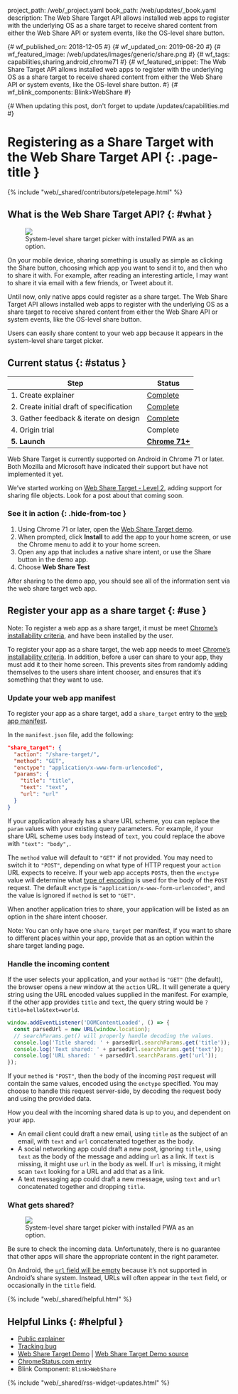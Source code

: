 project_path: /web/_project.yaml
book_path: /web/updates/_book.yaml
description: The Web Share Target API allows installed web apps to register with the underlying OS as a share target to receive shared content from either the Web Share API or system events, like the OS-level share button.

{# wf_published_on: 2018-12-05 #}
{# wf_updated_on: 2019-08-20 #}
{# wf_featured_image: /web/updates/images/generic/share.png #}
{# wf_tags: capabilities,sharing,android,chrome71 #}
{# wf_featured_snippet: The Web Share Target API allows installed web apps to register with the underlying OS as a share target to receive shared content from either the Web Share API or system events, like the OS-level share button. #}
{# wf_blink_components: Blink>WebShare #}

{# When updating this post, don't forget to update /updates/capabilities.md #}

# Registering as a Share Target with the Web Share Target API {: .page-title }

{% include "web/_shared/contributors/petelepage.html" %}

<div class="clearfix"></div>

## What is the Web Share Target API? {: #what }

<figure class="attempt-right">
  <img src="/web/updates/images/2018/12/wst-send.png">
  <figcaption>
    System-level share target picker with installed PWA as an option.
  </figcaption>
</figure>

On your mobile device, sharing something is usually as simple as clicking the
Share button, choosing which app you want to send it to, and then who to
share it with. For example, after reading an interesting article, I may want
to share it via email with a few friends, or Tweet about it.

Until now, only native apps could register as a share target. The Web Share
Target API allows installed web apps to register with the underlying OS as a
share target to receive shared content from either the Web Share API or
system events, like the OS-level share button.

Users can easily share content to your web app because it appears in the
system-level share target picker.

<div class="clearfix"></div>

## Current status {: #status }

| Step                                       | Status                       |
| ------------------------------------------ | ---------------------------- |
| 1. Create explainer                        | [Complete][explainer]        |
| 2. Create initial draft of specification   | [Complete][spec]             |
| 3. Gather feedback & iterate on design     | [Complete][issues]           |
| 4. Origin trial                            | Complete                     |
| **5. Launch**                              | [**Chrome 71+**][cr-status]  |

Web Share Target is currently supported on Android in Chrome 71 or later. Both
Mozilla and Microsoft have indicated their support but have not implemented it
yet.

We’ve started working on
[Web Share Target - Level 2](https://wicg.github.io/web-share-target/level-2/), adding
support for sharing file objects. Look for a post about that coming soon.


### See it in action {: .hide-from-toc }

1. Using Chrome 71 or later, open the [Web Share Target demo][demo].
2. When prompted, click **Install** to add the app to your home screen, or
   use the Chrome menu to add it to your home screen.
3. Open any app that includes a native share intent, or use the Share button
   in the demo app.
4. Choose **Web Share Test**

After sharing to the demo app, you should see all of the information sent
via the web share target web app.


## Register your app as a share target {: #use }

Note: To register a web app as a share target, it must be meet
[Chrome’s installability criteria](/web/fundamentals/app-install-banners/#criteria),
and have been installed by the user.

To register your app as a share target, the web app needs to meet
[Chrome’s installability criteria](/web/fundamentals/app-install-banners/#criteria).
In addition, before a user can share to your app, they must add it to their
home screen. This prevents sites from randomly adding themselves to the users
share intent chooser, and ensures that it’s something that they want to use.


### Update your web app manifest

To register your app as a share target, add a `share_target` entry to the
[web app manifest](/web/fundamentals/web-app-manifest/).

In the `manifest.json` file, add the following:

```json
"share_target": {
  "action": "/share-target/",
  "method": "GET",
  "enctype": "application/x-www-form-urlencoded",
  "params": {
    "title": "title",
    "text": "text",
    "url": "url"
  }
}
```

If your application already has a share URL scheme, you can replace the
`param` values with your existing query parameters. For example, if your share
URL scheme uses `body` instead of `text`, you could replace the above with
`"text": "body",`.

The `method` value will default to `"GET"` if not provided. You may need to
switch it to `"POST"`, depending on what type of HTTP request your `action` URL
expects to receive. If your web app accepts `POST`s, then the `enctype` value
will determine what
[type of encoding](https://developer.mozilla.org/en-US/docs/Web/HTML/Element/form#attr-enctype)
is used for the body of the `POST` request. The default `enctype` is
`"application/x-www-form-urlencoded"`, and the value is ignored if `method` is
set to `"GET"`.

When another application tries to share, your application will be listed as an
option in the share intent chooser.

Note: You can only have one `share_target` per manifest, if you want to share
to different places within your app, provide that as an option within the
share target landing page.

### Handle the incoming content

If the user selects your application, and your `method` is `"GET"` (the
default), the browser opens a new window at the `action` URL. It will generate a
query string using the URL encoded values supplied in the manifest. For example,
if the other app provides `title` and `text`, the query string would be
`?title=hello&text=world`.


```js
window.addEventListener('DOMContentLoaded', () => {
  const parsedUrl = new URL(window.location);
  // searchParams.get() will properly handle decoding the values.
  console.log('Title shared: ' + parsedUrl.searchParams.get('title'));
  console.log('Text shared: ' + parsedUrl.searchParams.get('text'));
  console.log('URL shared: ' + parsedUrl.searchParams.get('url'));
});
```

If your `method` is `"POST"`, then the body of the incoming `POST` request will
contain the same values, encoded using the `enctype` specified. You may choose
to handle this request server-side, by decoding the request body and using the
provided data.

How you deal with the incoming shared data is up to you, and dependent on your
app.

* An email client could draft a new email, using `title` as the subject of an
  email, with `text` and `url` concatenated together as the body.
* A social networking app could draft a new post, ignoring `title`, using
  `text` as the body of the message and adding `url` as a link. If `text` is
  missing, it might use `url` in the body as well. If `url` is missing, it
  might scan `text` looking for a URL and add that as a link.
* A text messaging app could draft a new message, using `text` and `url`
  concatenated together and dropping `title`.


### What gets shared?

<figure class="attempt-right">
  <img src="/web/updates/images/2018/12/wst-receive.png">
  <figcaption>
    System-level share target picker with installed PWA as an option.
  </figcaption>
</figure>

Be sure to check the incoming data. Unfortunately, there is no guarantee
that other apps will share the appropriate content in the right parameter.

On Android, the [`url` field will be empty](https://bugs.chromium.org/p/chromium/issues/detail?id=789379)
because it’s not supported in Android’s share system. Instead, URLs will often
appear in the `text` field, or occasionally in the `title` field.

<div class="clearfix"></div>

{% include "web/_shared/helpful.html" %}


## Helpful Links {: #helpful }

* [Public explainer][explainer]
* [Tracking bug][cr-bug]
* [Web Share Target Demo][demo] | [Web Share Target Demo source][demo-source]
* [ChromeStatus.com entry][cr-status]
* Blink Component: `Blink>WebShare`

{% include "web/_shared/rss-widget-updates.html" %}

[spec]: https://wicg.github.io/web-share-target/
[demo]: https://web-share.glitch.me/
[demo-source]: https://glitch.com/edit/#!/web-share?path=index.html
[cr-bug]: https://bugs.chromium.org/p/chromium/issues/detail?id=668389
[cr-status]: https://www.chromestatus.com/features/5662315307335680
[explainer]: https://github.com/WICG/web-share-target/blob/master/docs/explainer.md
[issues]: https://github.com/WICG/web-share-target/issues
[wicg-discourse]: https://discourse.wicg.io/t/web-share-target-api-for-websites-to-receive-shared-content/1854
